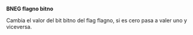 **BNEG flagno bitno**

Cambia el valor  del bit bitno del flag flagno, si es cero pasa a valer uno y viceversa.